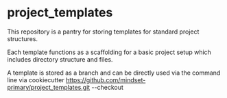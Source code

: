 # project_templates

This repository is a pantry for storing templates for standard project structures.

Each template  functions as a scaffolding for a basic project setup which includes
directory structure and files.

A template is stored as a branch and can be directly used via the command line via 
cookiecutter https://github.com/mindset-primary/project_templates.git --checkout <branchname>